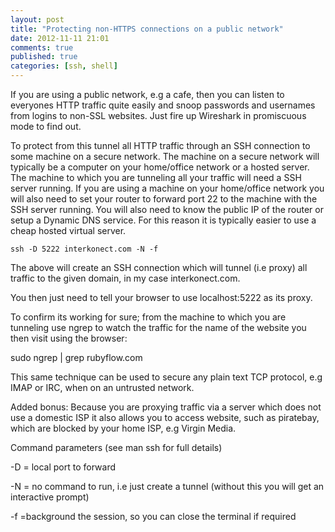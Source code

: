```yaml
---
layout: post
title: "Protecting non-HTTPS connections on a public network"
date: 2012-11-11 21:01
comments: true
published: true
categories: [ssh, shell]
---
```


If you are using a public network, e.g a cafe, then you can listen to everyones HTTP traffic quite easily and snoop passwords and usernames from logins to non-SSL websites. Just fire up Wireshark in promiscuous mode to find out.

To protect from this tunnel all HTTP traffic through an SSH connection to some machine on a secure network. The machine on a secure network will typically be a computer on your home/office network or a hosted server. The machine to which you are tunneling all your traffic will need a SSH server running. If you are using a machine on your home/office network you will also need to set your router to forward port 22 to the machine with the SSH server running. You will also need to know the public IP of the router or setup a Dynamic DNS service. For this reason it is typically easier to use a cheap hosted virtual server.

```
ssh -D 5222 interkonect.com -N -f
```

The above will create an SSH connection which will tunnel (i.e proxy) all traffic to the given domain, in my case interkonect.com.

You then just need to tell your browser to use localhost:5222 as its proxy.

To confirm its working for sure; from the machine to which you are tunneling use ngrep to watch the traffic for the name of the website you then visit using the browser:

sudo ngrep | grep rubyflow.com

This same technique can be used to secure any plain text TCP protocol, e.g IMAP or IRC, when on an untrusted network.

Added bonus: Because you are proxying traffic via a server which does not use a domestic ISP it also allows you to access website, such as piratebay, which are blocked by your home ISP, e.g Virgin Media.

Command parameters (see man ssh for full details)

-D = local port to forward

-N = no command to run, i.e just create a tunnel (without this you will get an interactive prompt)

-f  =background the session, so you can close the terminal if required 
